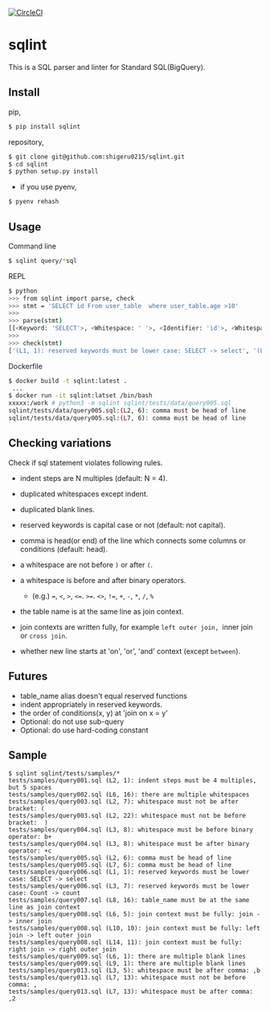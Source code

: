 [![CircleCI](https://circleci.com/gh/shigeru0215/sqlint/tree/develop.svg?style=svg)](https://circleci.com/gh/shigeru0215/sqlint/tree/develop)

# sqlint
This is a SQL parser and linter for Standard SQL(BigQuery).

## Install

pip, 

```bash
$ pip install sqlint
```

repository, 

```bash
$ git clone git@github.com:shigeru0215/sqlint.git
$ cd sqlint
$ python setup.py install
```

 - if you use pyenv,

```bash
$ pyenv rehash
```

## Usage

Command line

```bash
$ sqlint query/*sql
```

REPL

```bash
$ python
>>> from sqlint import parse, check
>>> stmt = 'SELECT id From user_table  where user_table.age >10'
>>>
>>> parse(stmt)
[[<Keyword: 'SELECT'>, <Whitespace: ' '>, <Identifier: 'id'>, <Whitespace: ' '>, <Keyword: 'From'>, <Whitespace: ' '>, <Identifier: 'user_table'>, <Whitespace: '  '>, <Keyword: 'where'>, <Whitespace: ' '>, <Identifier: 'user_table.age'>, <Whitespace: ' '>, <Operator: '>'>, <Identifier: '10'>]]
>>>
>>> check(stmt)
['(L1, 1): reserved keywords must be lower case: SELECT -> select', '(L1, 11): reserved keywords must be lower case: From -> from', '(L1, 26): too many spaces', '(L1, 49): whitespace must be after binary operator: >10']
```

Dockerfile

```bash
$ docker build -t sqlint:latest .
 ...
$ docker run -it sqlint:latset /bin/bash
xxxxx:/work # python3 -m sqlint sqlint/tests/data/query005.sql 
sqlint/tests/data/query005.sql:(L2, 6): comma must be head of line
sqlint/tests/data/query005.sql:(L7, 6): comma must be head of line
```

## Checking variations

Check if sql statement violates following rules.

- indent steps are N multiples (default: N = 4).

- duplicated whitespaces except indent.

- duplicated blank lines.

- reserved keywords is capital case or not (default: not capital).

- comma is head(or end) of the line which connects some columns or conditions (default: head).

- a whitespace are not before `)` or after `(`.

- a whitespace is before and after binary operators.
  - (e.g.) `=`, `<`, `>`, `<=`. `>=`. `<>`, `!=`, `+`, `-`, `*`, `/`, `%`

- the table name is at the same line as join context.

- join contexts are written fully, for example `left outer join, `inner join or `cross join`.

- whether new line starts at 'on', 'or', 'and' context (except `between`).

## Futures
- table_name alias doesn't equal reserved functions
- indent appropriately in reserved keywords.
- the order of conditions(x, y) at 'join on x = y'
- Optional: do not use sub-query
- Optional: do use hard-coding constant

## Sample

```
$ sqlint sqlint/tests/samples/*
tests/samples/query001.sql (L2, 1): indent steps must be 4 multiples, but 5 spaces
tests/samples/query002.sql (L6, 16): there are multiple whitespaces
tests/samples/query003.sql (L2, 7): whitespace must not be after bracket: ( 
tests/samples/query003.sql (L2, 22): whitespace must not be before bracket:  )
tests/samples/query004.sql (L3, 8): whitespace must be before binary operator: b+
tests/samples/query004.sql (L3, 8): whitespace must be after binary operator: +c
tests/samples/query005.sql (L2, 6): comma must be head of line
tests/samples/query005.sql (L7, 6): comma must be head of line
tests/samples/query006.sql (L1, 1): reserved keywords must be lower case: SELECT -> select
tests/samples/query006.sql (L3, 7): reserved keywords must be lower case: Count -> count
tests/samples/query007.sql (L8, 16): table_name must be at the same line as join context
tests/samples/query008.sql (L6, 5): join context must be fully: join -> inner join
tests/samples/query008.sql (L10, 10): join context must be fully: left join -> left outer join
tests/samples/query008.sql (L14, 11): join context must be fully: right join -> right outer join
tests/samples/query009.sql (L6, 1): there are multiple blank lines
tests/samples/query009.sql (L9, 1): there are multiple blank lines
tests/samples/query013.sql (L3, 5): whitespace must be after comma: ,b
tests/samples/query013.sql (L7, 13): whitespace must not be before comma: ,
tests/samples/query013.sql (L7, 13): whitespace must be after comma: ,2
```
